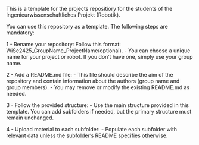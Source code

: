 This is a template for the projects repositiory for the students of the Ingenieurwissenschaftliches Projekt (Robotik).

You can use this repository as a template. The following steps are mandatory:

  1 - Rename your repository: Follow this format: WiSe2425_GroupName_ProjectName(optional).
       - You can choose a unique name for your project or robot. If you don’t have one, simply use your group name.
      
  2 - Add a README.md file:
       - This file should describe the aim of the repository and contain information about the authors (group name and group members).
	     - You may remove or modify the existing README.md as needed.
 
  3 - Follow the provided structure: 
      - Use the main structure provided in this template. You can add subfolders if needed, but the primary structure must remain unchanged.

  4 - Upload material to each subfolder:
      - Populate each subfolder with relevant data unless the subfolder’s README specifies otherwise.
